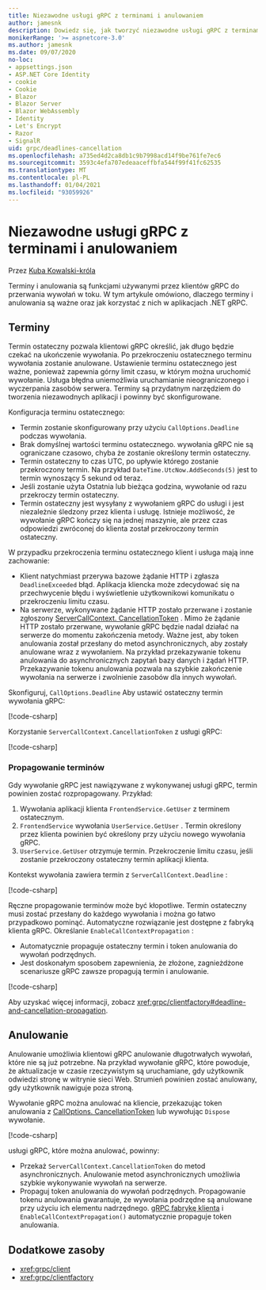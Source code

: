 ```yaml
---
title: Niezawodne usługi gRPC z terminami i anulowaniem
author: jamesnk
description: Dowiedz się, jak tworzyć niezawodne usługi gRPC z terminami i anulowaniem w programie .NET.
monikerRange: '>= aspnetcore-3.0'
ms.author: jamesnk
ms.date: 09/07/2020
no-loc:
- appsettings.json
- ASP.NET Core Identity
- cookie
- Cookie
- Blazor
- Blazor Server
- Blazor WebAssembly
- Identity
- Let's Encrypt
- Razor
- SignalR
uid: grpc/deadlines-cancellation
ms.openlocfilehash: a735ed4d2ca8db1c9b7998acd14f9be761fe7ec6
ms.sourcegitcommit: 3593c4efa707edeaaceffbfa544f99f41fc62535
ms.translationtype: MT
ms.contentlocale: pl-PL
ms.lasthandoff: 01/04/2021
ms.locfileid: "93059926"
---
```

# <a name="reliable-grpc-services-with-deadlines-and-cancellation"></a>Niezawodne usługi gRPC z terminami i anulowaniem

Przez [Kuba Kowalski-króla](https://twitter.com/jamesnk)

Terminy i anulowania są funkcjami używanymi przez klientów gRPC do przerwania wywołań w toku. W tym artykule omówiono, dlaczego terminy i anulowania są ważne oraz jak korzystać z nich w aplikacjach .NET gRPC.

## <a name="deadlines"></a>Terminy

Termin ostateczny pozwala klientowi gRPC określić, jak długo będzie czekać na ukończenie wywołania. Po przekroczeniu ostatecznego terminu wywołania zostanie anulowane. Ustawienie terminu ostatecznego jest ważne, ponieważ zapewnia górny limit czasu, w którym można uruchomić wywołanie. Usługa błędna uniemożliwia uruchamianie nieograniczonego i wyczerpania zasobów serwera. Terminy są przydatnym narzędziem do tworzenia niezawodnych aplikacji i powinny być skonfigurowane.

Konfiguracja terminu ostatecznego:

* Termin zostanie skonfigurowany przy użyciu `CallOptions.Deadline` podczas wywołania.
* Brak domyślnej wartości terminu ostatecznego. wywołania gRPC nie są ograniczane czasowo, chyba że zostanie określony termin ostateczny.
* Termin ostateczny to czas UTC, po upływie którego zostanie przekroczony termin. Na przykład `DateTime.UtcNow.AddSeconds(5)` jest to termin wynoszący 5 sekund od teraz.
* Jeśli zostanie użyta Ostatnia lub bieżąca godzina, wywołanie od razu przekroczy termin ostateczny.
* Termin ostateczny jest wysyłany z wywołaniem gRPC do usługi i jest niezależnie śledzony przez klienta i usługę. Istnieje możliwość, że wywołanie gRPC kończy się na jednej maszynie, ale przez czas odpowiedzi zwróconej do klienta został przekroczony termin ostateczny.

W przypadku przekroczenia terminu ostatecznego klient i usługa mają inne zachowanie:

* Klient natychmiast przerywa bazowe żądanie HTTP i zgłasza `DeadlineExceeded` błąd. Aplikacja kliencka może zdecydować się na przechwycenie błędu i wyświetlenie użytkownikowi komunikatu o przekroczeniu limitu czasu.
* Na serwerze, wykonywane żądanie HTTP zostało przerwane i zostanie zgłoszony [ServerCallContext. CancellationToken](xref:System.Threading.CancellationToken) . Mimo że żądanie HTTP zostało przerwane, wywołanie gRPC będzie nadal działać na serwerze do momentu zakończenia metody. Ważne jest, aby token anulowania został przesłany do metod asynchronicznych, aby zostały anulowane wraz z wywołaniem. Na przykład przekazywanie tokenu anulowania do asynchronicznych zapytań bazy danych i żądań HTTP. Przekazywanie tokenu anulowania pozwala na szybkie zakończenie wywołania na serwerze i zwolnienie zasobów dla innych wywołań.

Skonfiguruj, `CallOptions.Deadline` Aby ustawić ostateczny termin wywołania gRPC:

[!code-csharp[](~/grpc/deadlines-cancellation/deadline-client.cs?highlight=7,12)]

Korzystanie `ServerCallContext.CancellationToken` z usługi gRPC:

[!code-csharp[](~/grpc/deadlines-cancellation/deadline-server.cs?highlight=5)]

### <a name="propagating-deadlines"></a>Propagowanie terminów

Gdy wywołanie gRPC jest nawiązywane z wykonywanej usługi gRPC, termin powinien zostać rozpropagowany. Przykład:

1. Wywołania aplikacji klienta `FrontendService.GetUser` z terminem ostatecznym.
2. `FrontendService` wywołania `UserService.GetUser` . Termin określony przez klienta powinien być określony przy użyciu nowego wywołania gRPC.
3. `UserService.GetUser` otrzymuje termin. Przekroczenie limitu czasu, jeśli zostanie przekroczony ostateczny termin aplikacji klienta.

Kontekst wywołania zawiera termin z `ServerCallContext.Deadline` :

[!code-csharp[](~/grpc/deadlines-cancellation/deadline-propagate.cs?highlight=7)]

Ręczne propagowanie terminów może być kłopotliwe. Termin ostateczny musi zostać przesłany do każdego wywołania i można go łatwo przypadkowo pominąć. Automatyczne rozwiązanie jest dostępne z fabryką klienta gRPC. Określanie `EnableCallContextPropagation` :

* Automatycznie propaguje ostateczny termin i token anulowania do wywołań podrzędnych.
* Jest doskonałym sposobem zapewnienia, że złożone, zagnieżdżone scenariusze gRPC zawsze propagują termin i anulowanie.

[!code-csharp[](~/grpc/deadlines-cancellation/clientfactory-propagate.cs?highlight=6)]

Aby uzyskać więcej informacji, zobacz <xref:grpc/clientfactory#deadline-and-cancellation-propagation>.

## <a name="cancellation"></a>Anulowanie

Anulowanie umożliwia klientowi gRPC anulowanie długotrwałych wywołań, które nie są już potrzebne. Na przykład wywołanie gRPC, które powoduje, że aktualizacje w czasie rzeczywistym są uruchamiane, gdy użytkownik odwiedzi stronę w witrynie sieci Web. Strumień powinien zostać anulowany, gdy użytkownik nawiguje poza stroną.

Wywołanie gRPC można anulować na kliencie, przekazując token anulowania z [CallOptions. CancellationToken](xref:System.Threading.CancellationToken) lub wywołując `Dispose` wywołanie.

[!code-csharp[](~/grpc/deadlines-cancellation/cancellation-client.cs?highlight=19)]

usługi gRPC, które można anulować, powinny:
* Przekaż `ServerCallContext.CancellationToken` do metod asynchronicznych. Anulowanie metod asynchronicznych umożliwia szybkie wykonywanie wywołań na serwerze.
* Propaguj token anulowania do wywołań podrzędnych. Propagowanie tokenu anulowania gwarantuje, że wywołania podrzędne są anulowane przy użyciu ich elementu nadrzędnego. [gRPC fabrykę klienta](xref:grpc/clientfactory) i `EnableCallContextPropagation()` automatycznie propaguje token anulowania.

## <a name="additional-resources"></a>Dodatkowe zasoby

* <xref:grpc/client>
* <xref:grpc/clientfactory>
